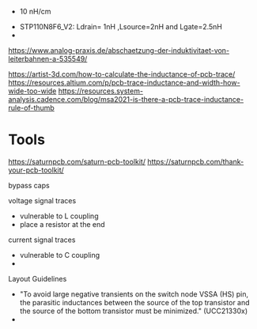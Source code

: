 - 10 nH/cm
* STP110N8F6_V2:  Ldrain= 1nH ,Lsource=2nH and Lgate=2.5nH
* 
https://www.analog-praxis.de/abschaetzung-der-induktivitaet-von-leiterbahnen-a-535549/

https://artist-3d.com/how-to-calculate-the-inductance-of-pcb-trace/
https://resources.altium.com/p/pcb-trace-inductance-and-width-how-wide-too-wide
https://resources.system-analysis.cadence.com/blog/msa2021-is-there-a-pcb-trace-inductance-rule-of-thumb

# Tools
https://saturnpcb.com/saturn-pcb-toolkit/
https://saturnpcb.com/thank-your-pcb-toolkit/


bypass caps

voltage signal traces
- vulnerable to L coupling
- place a resistor at the end

current signal traces
- vulnerable to C coupling
- 


Layout Guidelines
- "To avoid large negative transients on the switch node VSSA (HS) pin, the parasitic inductances between the
source of the top transistor and the source of the bottom transistor must be minimized." (UCC21330x)
- 